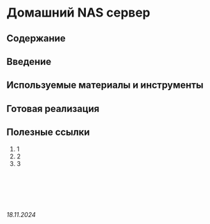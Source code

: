 # Домашний NAS сервер

## Содержание

## Введение

## Используемые материалы и инструменты

## Готовая реализация

## Полезные ссылки

1. 1
2. 2
3. 3


<br><br>
<br><br>

###### 18.11.2024
